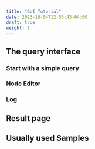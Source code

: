 ```yaml
---
title: "GUI Tutorial"
date: 2023-10-04T12:55:43-04:00
draft: true
weight: 1
---
```


## The query interface

### Start with a simple query

### Node Editor

### Log

## Result page

## Usually used Samples

### 
